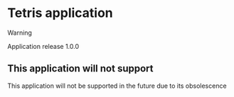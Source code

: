 # Tetris application
> [!WARNING]
> Application release 1.0.0
## This application will not support 
This application will not be supported in the future due to its obsolescence
